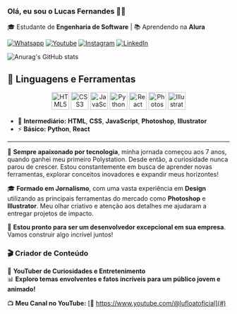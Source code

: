 ### Olá, eu sou o Lucas Fernandes 👋🏻


🎓 Estudante de **Engenharia de Software** | 📚 Aprendendo na **Alura**



[![Whatsapp](https://img.shields.io/badge/WhatsApp-25D366?style=for-the-badge&logo=whatsapp&logoColor=white)](https://wa.me/5562981452568?text=Ol%C3%A1%20dev%20Lucas%2C%20quero%20te%20conhecer%20melhor!)
[![Youtube](https://img.shields.io/badge/YouTube-%23FF0000.svg?style=for-the-badge&logo=YouTube&logoColor=white)](https://www.youtube.com/@lufloatoficial)
[![Instagram](https://img.shields.io/badge/Instagram-%23E4405F.svg?style=for-the-badge&logo=Instagram&logoColor=white)](https://www.instagram.com/ofernandeslucas/)
[![LinkedIn](https://img.shields.io/badge/linkedin-%230077B5.svg?style=for-the-badge&logo=linkedin&logoColor=white)](https://www.linkedin.com/in/lucas-fernandes-2030622a7/)

![Anurag's GitHub stats](https://github-readme-stats.vercel.app/api?username=lufloat&show_icons=true&theme=radical)

## 🚀 Linguagens e Ferramentas  

<p align="center">
  <img src="https://cdn.jsdelivr.net/gh/devicons/devicon/icons/html5/html5-original.svg" alt="HTML5" width="40" height="40"/>
  <img src="https://cdn.jsdelivr.net/gh/devicons/devicon/icons/css3/css3-original.svg" alt="CSS3" width="40" height="40"/>
  <img src="https://cdn.jsdelivr.net/gh/devicons/devicon/icons/javascript/javascript-original.svg" alt="JavaScript" width="40" height="40"/>
  <img src="https://cdn.jsdelivr.net/gh/devicons/devicon/icons/python/python-original.svg" alt="Python" width="40" height="40"/>
  <img src="https://cdn.jsdelivr.net/gh/devicons/devicon/icons/react/react-original.svg" alt="React" width="40" height="40"/>
  <img src="https://cdn.jsdelivr.net/gh/devicons/devicon/icons/photoshop/photoshop-plain.svg" alt="Photoshop" width="40" height="40"/>
  <img src="https://cdn.jsdelivr.net/gh/devicons/devicon/icons/illustrator/illustrator-plain.svg" alt="Illustrator" width="40" height="40"/>
</p>

- 🎨 **Intermediário:** **HTML**, **CSS**, **JavaScript**, **Photoshop**, **Illustrator**  
- ⚡ **Básico:** **Python**, **React**


---


🌟 **Sempre apaixonado por tecnologia**, minha jornada começou aos 7 anos, quando ganhei meu primeiro Polystation. Desde então, a curiosidade nunca parou de crescer. Estou constantemente em busca de aprender novas ferramentas, explorar conceitos inovadores e expandir meus horizontes!

🎓 **Formado em Jornalismo**, com uma vasta experiência em **Design** utilizando as principais ferramentas do mercado como **Photoshop** e **Illustrator**. Meu olhar criativo e atenção aos detalhes me ajudaram a entregar projetos de impacto.

🚀 **Estou pronto para ser um desenvolvedor excepcional em sua empresa**. Vamos construir algo incrível juntos!


### 🎬 Criador de Conteúdo  

🎥 **YouTuber de Curiosidades e Entretenimento**  
📊 **Exploro temas envolventes e fatos incríveis para um público jovem e animado!**  

📺 **Meu Canal no YouTube:** [🔗 https://www.youtube.com/@lufloatoficial](#)  



